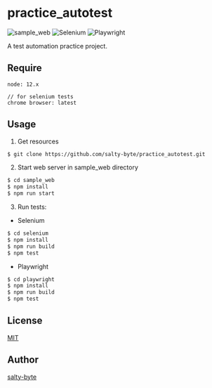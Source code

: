 practice_autotest
========
![sample_web](https://github.com/salty-byte/practice_autotest/workflows/sample_web/badge.svg)
![Selenium](https://github.com/salty-byte/practice_autotest/workflows/selenium/badge.svg)
![Playwright](https://github.com/salty-byte/practice_autotest/workflows/playwright/badge.svg)  

A test automation practice project.

## Require

```
node: 12.x

// for selenium tests
chrome browser: latest
```

## Usage

1. Get resources
```sh
$ git clone https://github.com/salty-byte/practice_autotest.git
```

2. Start web server in sample_web directory
```sh
$ cd sample_web
$ npm install
$ npm run start
```

3. Run tests:

* Selenium
```sh
$ cd selenium
$ npm install
$ npm run build
$ npm test
```

* Playwright
```sh
$ cd playwright
$ npm install
$ npm run build
$ npm test
```

## License

[MIT](https://github.com/salty-byte/practice_autotest/blob/master/LICENSE)

## Author

[salty-byte](https://github.com/salty-byte/)
